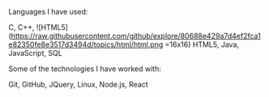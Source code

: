 Languages I have used:

C,
C++,
![HTML5](https://raw.githubusercontent.com/github/explore/80688e429a7d4ef2fca1e82350fe8e3517d3494d/topics/html/html.png =16x16) HTML5,
Java,
JavaScript,
SQL

Some of the technologies I have worked with:

Git, GitHub, JQuery, Linux, Node.js, React

<!--
**PasiP/PasiP** is a ✨ _special_ ✨ repository because its `README.md` (this file) appears on your GitHub profile.

Here are some ideas to get you started:

- 🔭 I’m currently working on ...
- 🌱 I’m currently learning ...
- 👯 I’m looking to collaborate on ...
- 🤔 I’m looking for help with ...
- 💬 Ask me about ...
- 📫 How to reach me: ...
- 😄 Pronouns: ...
- ⚡ Fun fact: ...
-->
